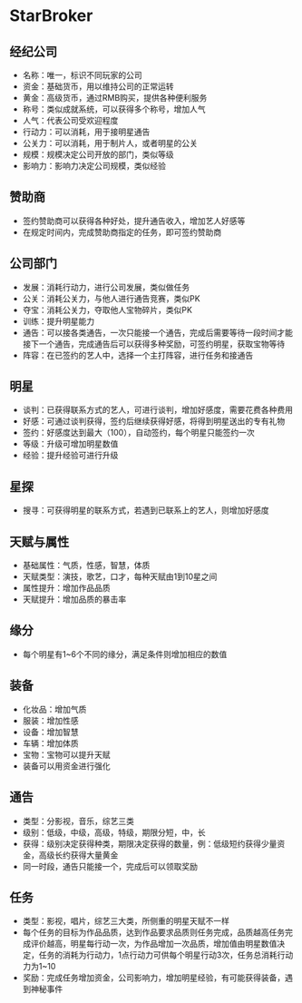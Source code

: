 StarBroker
==========

## 经纪公司

- 名称：唯一，标识不同玩家的公司
- 资金：基础货币，用以维持公司的正常运转
- 黄金：高级货币，通过RMB购买，提供各种便利服务
- 称号：类似成就系统，可以获得多个称号，增加人气
- 人气：代表公司受欢迎程度
- 行动力：可以消耗，用于接明星通告
- 公关力：可以消耗，用于制片人，或者明星的公关
- 规模：规模决定公司开放的部门，类似等级
- 影响力：影响力决定公司规模，类似经验

## 赞助商

- 签约赞助商可以获得各种好处，提升通告收入，增加艺人好感等
- 在规定时间内，完成赞助商指定的任务，即可签约赞助商

## 公司部门

- 发展：消耗行动力，进行公司发展，类似做任务
- 公关：消耗公关力，与他人进行通告竞赛，类似PK
- 夺宝：消耗公关力，夺取他人宝物碎片，类似PK
- 训练：提升明星能力
- 通告：可以接各类通告，一次只能接一个通告，完成后需要等待一段时间才能接下一个通告，完成通告后可以获得多种奖励，可签约明星，获取宝物等待
- 阵容：在已签约的艺人中，选择一个主打阵容，进行任务和接通告

## 明星

- 谈判：已获得联系方式的艺人，可进行谈判，增加好感度，需要花费各种费用
- 好感：可通过谈判获得，签约后继续获得好感，将得到明星送出的专有礼物
- 签约：好感度达到最大（100），自动签约，每个明星只能签约一次
- 等级：升级可增加明星数值
- 经验：提升经验可进行升级

## 星探

- 搜寻：可获得明星的联系方式，若遇到已联系上的艺人，则增加好感度

## 天赋与属性

- 基础属性：气质，性感，智慧，体质
- 天赋类型：演技，歌艺，口才，每种天赋由1到10星之间
- 属性提升：增加作品品质
- 天赋提升：增加品质的暴击率

## 缘分
- 每个明星有1~6个不同的缘分，满足条件则增加相应的数值

## 装备

- 化妆品：增加气质
- 服装：增加性感
- 设备：增加智慧
- 车辆：增加体质
- 宝物：宝物可以提升天赋
- 装备可以用资金进行强化

## 通告

- 类型：分影视，音乐，综艺三类
- 级别：低级，中级，高级，特级，期限分短，中，长
- 获得：级别决定获得种类，期限决定获得的数量，例：低级短约获得少量资金，高级长约获得大量黄金
- 同一时段，通告只能接一个，完成后可以领取奖励

## 任务

- 类型：影视，唱片，综艺三大类，所侧重的明星天赋不一样
- 每个任务的目标为作品品质，达到作品要求品质则任务完成，品质越高任务完成评价越高，明星每行动一次，为作品增加一次品质，增加值由明星数值决定，任务的消耗为行动力，1点行动力可供每个明星行动3次，任务总消耗行动力为1~10
- 奖励：完成任务增加资金，公司影响力，增加明星经验，有可能获得装备，遇到神秘事件
